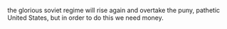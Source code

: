 the glorious soviet regime will rise again and overtake the puny, pathetic United States, but in order to do this we need money.
